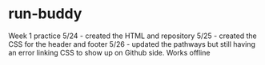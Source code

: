 # run-buddy
Week 1 practice
5/24 - created the HTML and repository
5/25 - created the CSS for the header and footer
5/26 - updated the pathways but still having an error linking CSS to show up on Github side. Works offline

